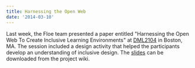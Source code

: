 ```yaml
---
title: Harnessing the Open Web
date: '2014-03-10'
---
```

Last week, the Floe team presented a paper entitled
"Harnessing the Open Web To Create Inclusive Learning Environments" at
[DML2104](http://dml2014.dmlhub.net/) in Boston, MA.
The session included a design activity that helped the participants
develop an understanding of inclusive design.
The [slides](http://wiki.fluidproject.org/download/attachments/1707985/DigitalMediaLearning.key?version=1&modificationDate=1398183713676&api=v2)
can be downloaded from the project wiki.
